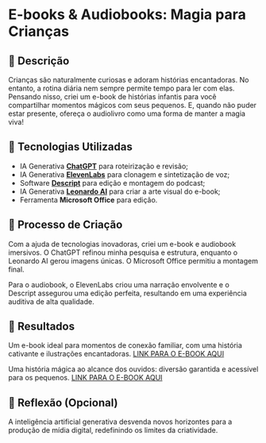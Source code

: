 # E-books & Audiobooks: Magia para Crianças

## 📒 Descrição

Crianças são naturalmente curiosas e adoram histórias encantadoras. No entanto, a rotina diária nem sempre permite tempo para ler com elas. Pensando nisso, criei um e-book de histórias infantis para você compartilhar momentos mágicos com seus pequenos. E, quando não puder estar presente, ofereça o audiolivro como uma forma de manter a magia viva!

## 🤖 Tecnologias Utilizadas
- IA Generativa **[ChatGPT](https://chat.openai.com)** para roteirização e revisão;
- IA Generativa **[ElevenLabs](https://www.elevenlabs.io)** para clonagem e sintetização de voz;
- Software **[Descript](https://www.descript.com)** para edição e montagem do podcast;
- IA Generativa **[Leonardo AI](https://leonardo.ai)** para criar a arte visual do e-book;
- Ferramenta **Microsoft Office** para edição.

## 🧐 Processo de Criação
Com a ajuda de tecnologias inovadoras, criei um e-book e audiobook imersivos. O ChatGPT refinou minha pesquisa e estrutura, enquanto o Leonardo AI gerou imagens únicas. O Microsoft Office permitiu a montagem final.

Para o audiobook, o ElevenLabs criou uma narração envolvente e o Descript assegurou uma edição perfeita, resultando em uma experiência auditiva de alta qualidade.

## 🚀 Resultados
Um e-book ideal para momentos de conexão familiar, com uma história cativante e ilustrações encantadoras.
[LINK PARA O E-BOOK AQUI]()

Uma história mágica ao alcance dos ouvidos: diversão garantida e acessível para os pequenos.
[LINK PARA O E-BOOK AQUI]()

## 💭 Reflexão (Opcional)
A inteligência artificial generativa desvenda novos horizontes para a produção de mídia digital, redefinindo os limites da criatividade.
```
